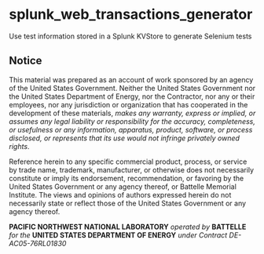 # splunk_web_transactions_generator
Use test information stored in a Splunk KVStore to generate Selenium tests

## Notice

This material was prepared as an account of work sponsored by an agency of the United States Government. Neither the United States Government nor the United States Department of Energy, nor the Contractor, nor any or their employees, nor any jurisdiction or organization that has cooperated in the development of these materials, *makes any warranty, express or implied, or assumes any legal liability or responsibility for the accuracy, completeness, or usefulness or any information, apparatus, product, software, or process disclosed, or represents that its use would not infringe privately owned rights*.

Reference herein to any specific commercial product, process, or service by trade name, trademark, manufacturer, or otherwise does not necessarily constitute or imply its endorsement, recommendation, or favoring by the United States Government or any agency thereof, or Battelle Memorial Institute. The views and opinions of authors expressed herein do not necessarily state or reflect those of the United States Government or any agency thereof.

**PACIFIC NORTHWEST NATIONAL LABORATORY**
*operated by*
**BATTELLE**
*for the*
**UNITED STATES DEPARTMENT OF ENERGY**
*under Contract DE-AC05-76RL01830*